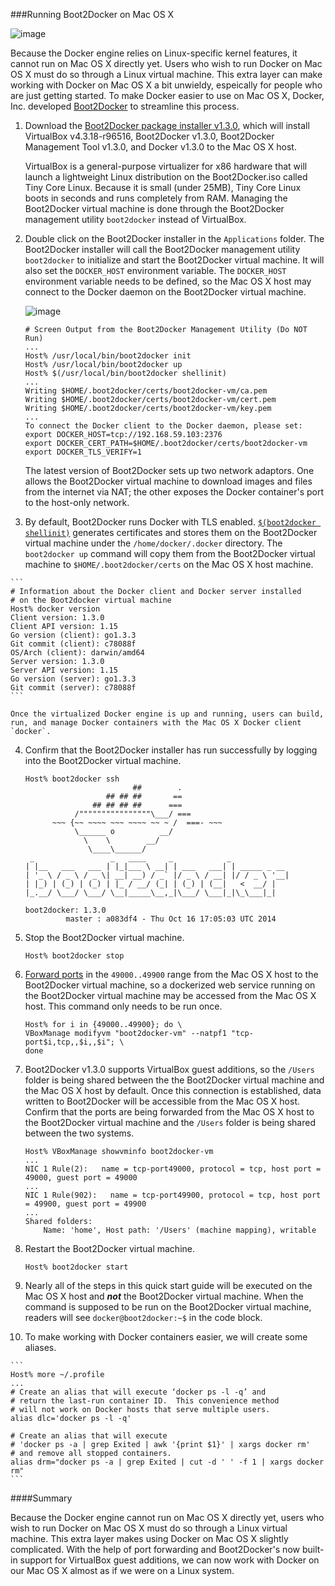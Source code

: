 ###Running Boot2Docker on Mac OS X

![image](https://s3.amazonaws.com/learningdocker/wordpress/running-boot2docker-mac-os-x/mac-os-x-laptop.jpg)

Because the Docker engine relies on Linux-specific kernel features, it cannot run on Mac OS X directly yet.  Users who wish to run Docker on Mac OS X must do so through a Linux virtual machine.  This extra layer can make working with Docker on Mac OS X a bit unwieldy, espeically for people who are just getting started.  To make Docker easier to use on Mac OS X, Docker, Inc. developed [Boot2Docker](http://docs.docker.com/installation/mac/) to streamline this process.

1.  Download the [Boot2Docker package installer v1.3.0](https://github.com/boot2docker/osx-installer/releases/download/v1.3.0/Boot2Docker-1.3.0.pkg), which will install VirtualBox v4.3.18-r96516, Boot2Docker v1.3.0, Boot2Docker Management Tool v1.3.0, and Docker v1.3.0 to the Mac OS X host.  

	VirtualBox is a general-purpose virtualizer for x86 hardware that will launch a lightweight Linux distribution on the Boot2Docker.iso called Tiny Core Linux.  Because it is small (under 25MB), Tiny Core Linux boots in seconds and runs completely from RAM.  Managing the Boot2Docker virtual machine is done through the Boot2Docker management utility `boot2docker` instead of VirtualBox.  

2.  Double click on the Boot2Docker installer in the `Applications` folder.  The Boot2Docker installer will call the Boot2Docker management utility `boot2docker` to initialize and start the Boot2Docker virtual machine.  It will also set the `DOCKER_HOST` environment variable.  The `DOCKER_HOST` environment variable needs to be defined, so the Mac OS X host may connect to the Docker daemon on the Boot2Docker virtual machine.

	![image](https://s3.amazonaws.com/learningdocker/wordpress/running-boot2docker-mac-os-x/boot2docker-applications-folder.jpg)
	
	```
	# Screen Output from the Boot2Docker Management Utility (Do NOT Run)
	...
	Host% /usr/local/bin/boot2docker init
	Host% /usr/local/bin/boot2docker up
	Host% $(/usr/local/bin/boot2docker shellinit)
	...
	Writing $HOME/.boot2docker/certs/boot2docker-vm/ca.pem
	Writing $HOME/.boot2docker/certs/boot2docker-vm/cert.pem
	Writing $HOME/.boot2docker/certs/boot2docker-vm/key.pem
	...
	To connect the Docker client to the Docker daemon, please set:
    export DOCKER_HOST=tcp://192.168.59.103:2376
    export DOCKER_CERT_PATH=$HOME/.boot2docker/certs/boot2docker-vm
    export DOCKER_TLS_VERIFY=1
    ```
    
    The latest version of Boot2Docker sets up two network adaptors.  One allows the Boot2Docker virtual machine to download images and files from the internet via NAT; the other exposes the Docker container's port to the host-only network.  
    
3.    By default, Boot2Docker runs Docker with TLS enabled.  [`$(boot2docker shellinit)`](https://github.com/boot2docker/boot2docker/blob/master/README.md) generates certificates and stores them on the Boot2Docker virtual machine under the `/home/docker/.docker` directory.  The `boot2docker up` command will copy them from the Boot2Docker virtual machine to `$HOME/.boot2docker/certs` on the Mac OS X host machine.
    
	```
	# Information about the Docker client and Docker server installed 
	# on the Boot2docker virtual machine
	Host% docker version
	Client version: 1.3.0
	Client API version: 1.15
	Go version (client): go1.3.3
	Git commit (client): c78088f
	OS/Arch (client): darwin/amd64
	Server version: 1.3.0
	Server API version: 1.15
	Go version (server): go1.3.3
	Git commit (server): c78088f
	```
	
	Once the virtualized Docker engine is up and running, users can build, run, and manage Docker containers with the Mac OS X Docker client `docker`.
4.  Confirm that the Boot2Docker installer has run successfully by logging into the Boot2Docker virtual machine.
	```
	Host% boot2docker ssh	                        ##        .
	                  ## ## ##       ==
	               ## ## ## ##      ===
	           /""""""""""""""""\___/ ===
	      ~~~ {~~ ~~~~ ~~~ ~~~~ ~~ ~ /  ===- ~~~
	           \______ o          __/
	             \    \        __/
	              \____\______/
	 _                 _   ____     _            _
	| |__   ___   ___ | |_|___ \ __| | ___   ___| | _____ _ __
	| '_ \ / _ \ / _ \| __| __) / _` |/ _ \ / __| |/ / _ \ '__|
	| |_) | (_) | (_) | |_ / __/ (_| | (_) | (__|   <  __/ |
	|_.__/ \___/ \___/ \__|_____\__,_|\___/ \___|_|\_\___|_|
		
	boot2docker: 1.3.0
             master : a083df4 - Thu Oct 16 17:05:03 UTC 2014
	```5.  Stop the Boot2Docker virtual machine.
	```
	Host% boot2docker stop	```6.  [Forward ports](http://cjlarose.com/2014/03/08/run-docker-with-vagrant.html) in the `49000..49900` range from the Mac OS X host to the Boot2Docker virtual machine, so a dockerized web service running on the Boot2Docker virtual machine may be accessed from the Mac OS X host.  This command only needs to be run once.	```
	Host% for i in {49000..49900}; do \
	VBoxManage modifyvm "boot2docker-vm" --natpf1 "tcp-port$i,tcp,,$i,,$i"; \
	done	```7.  Boot2Docker v1.3.0 supports VirtualBox guest additions, so the `/Users` folder is being shared between the the Boot2Docker virtual machine and the Mac OS X host by default.  Once this connection is established, data written to Boot2Docker will be accessible from the Mac OS X host.  Confirm that the ports are being forwarded from the Mac OS X host to the Boot2Docker virtual machine and the `/Users` folder is being shared between the two systems.
	```
	Host% VBoxManage showvminfo boot2docker-vm
	...
	NIC 1 Rule(2):   name = tcp-port49000, protocol = tcp, host port = 49000, guest port = 49000
	...
	NIC 1 Rule(902):   name = tcp-port49900, protocol = tcp, host port = 49900, guest port = 49900
	...
	Shared folders:  	
		Name: 'home', Host path: '/Users' (machine mapping), writable	```	8.  Restart the Boot2Docker virtual machine.	```
	Host% boot2docker start	```
9.  Nearly all of the steps in this quick start guide will be executed on the Mac OS X host and ***not*** the Boot2Docker virtual machine.  When the command is supposed to be run on the Boot2Docker virtual machine, readers will see `docker@boot2docker:~$` in the code block.
	
10.	 To make working with Docker containers easier, we will create some aliases.

	```
	Host% more ~/.profile
	...
	# Create an alias that will execute ‘docker ps -l -q’ and 
	# return the last-run container ID.  This convenience method
	# will not work on Docker hosts that serve multiple users.
	alias dlc='docker ps -l -q'
	
	# Create an alias that will execute 
	# 'docker ps -a | grep Exited | awk '{print $1}' | xargs docker rm'
	# and remove all stopped containers.
	alias drm="docker ps -a | grep Exited | cut -d ' ' -f 1 | xargs docker rm"
	```
	
####Summary

Because the Docker engine cannot run on Mac OS X directly yet, users who wish to run Docker on Mac OS X must do so through a Linux virtual machine.  This extra layer makes using Docker on Mac OS X slightly complicated.  With the help of port forwarding and Boot2Docker's now built-in support for VirtualBox guest additions, we can now work with Docker on our Mac OS X almost as if we were on a Linux system.

